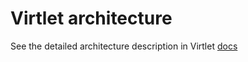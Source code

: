 # Virtlet architecture

See the detailed architecture description in Virtlet [docs](../../dev/architecture/)

